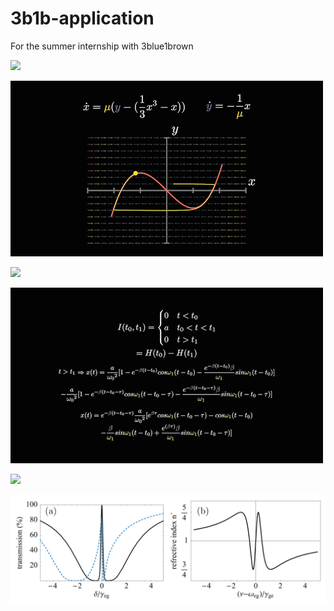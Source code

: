 # 3b1b-application
For the summer internship with 3blue1brown


![](duffing.gif)

![](AnalyticalMechanics2ndProject_10.gif)

![](vanderpol.gif)

![](green1.gif)

![](green3.gif)

![](transparency.png)
